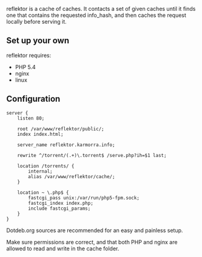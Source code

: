 reflektor is a cache of caches. It contacts a set of given caches until it finds one that contains the requested info_hash, and then caches the request locally before serving it.

Set up your own
--

reflektor requires:

-   PHP 5.4
-   nginx
-   linux


Configuration
--
    
    server {
        listen 80;
    
        root /var/www/reflektor/public/;
        index index.html;
    
        server_name reflektor.karmorra.info;
    
        rewrite ^/torrent/(.+)\.torrent$ /serve.php?ih=$1 last;
    
    	location /torrents/ {
    		internal;
    		alias /var/www/reflektor/cache/;
    	}
    
        location ~ \.php$ {
            fastcgi_pass unix:/var/run/php5-fpm.sock;
            fastcgi_index index.php;
            include fastcgi_params;
        }
    }
    
Dotdeb.org sources are recommended for an easy and painless setup.

Make sure permissions are correct, and that both PHP and nginx are allowed to read and write in the cache folder.
